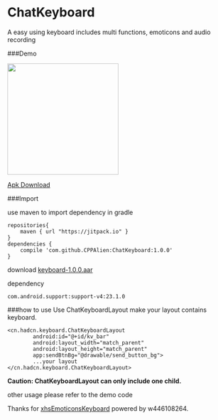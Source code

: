 # ChatKeyboard
A easy using keyboard includes multi functions, emoticons and audio recording


###Demo
<div class='row'>
    <img src='http://7xq276.com2.z0.glb.qiniucdn.com/keyboard.gif' width="250px"/>
</div>

[Apk Download](http://7xq276.com2.z0.glb.qiniucdn.com/keyboard.apk)

###Import

use maven to import dependency in gradle

```
repositories{
    maven { url "https://jitpack.io" }
}
dependencies {
    compile 'com.github.CPPAlien:ChatKeyboard:1.0.0'
}
```
download [keyboard-1.0.0.aar](http://7xq276.com2.z0.glb.qiniucdn.com/keyboard-1.0.0.aar)

dependency
```
com.android.support:support-v4:23.1.0
```

###how to use
Use ChatKeyboardLayout make your layout contains keyboard.


```
<cn.hadcn.keyboard.ChatKeyboardLayout
        android:id="@+id/kv_bar"
        android:layout_width="match_parent"
        android:layout_height="match_parent"
        app:sendBtnBg="@drawable/send_button_bg">
        ...your layout
</cn.hadcn.keyboard.ChatKeyboardLayout>
```
**Caution: ChatKeyboardLayout can only include one child.**

other usage
please refer to the demo code

Thanks for [xhsEmoticonsKeyboard](https://github.com/w446108264/XhsEmoticonsKeyboard) powered by w446108264.